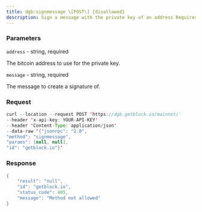 ```yaml
---
title: dgb:signmessage \[POST\] {disallowed}
description: Sign a message with the private key of an address Requires walletpassphrase to be set with walletpassphrase call if wallet is encrypted.
---
```


### Parameters


`address` - string, required

The bitcoin address to use for the private key.

`message` - string, required

The message to create a signature of.

### Request

``` java
curl --location --request POST 'https://dgb.getblock.io/mainnet/' 
--header 'x-api-key: YOUR-API-KEY' 
--header 'Content-Type: application/json' 
--data-raw '{"jsonrpc": "2.0",
"method": "signmessage",
"params": [null, null],
"id": "getblock.io"}'
```

###  Response

``` java
{
    "result": "null",
    "id": "getblock.io",
    "status_code": 405,
    "message": "Method not allowed"
}
```


